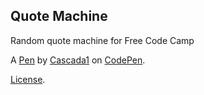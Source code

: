Quote Machine
-------------
Random quote machine for Free Code Camp

A [Pen](https://codepen.io/Cascada1/pen/aNgzpP) by [Cascada1](http://codepen.io/Cascada1) on [CodePen](http://codepen.io/).

[License](https://codepen.io/Cascada1/pen/aNgzpP/license).